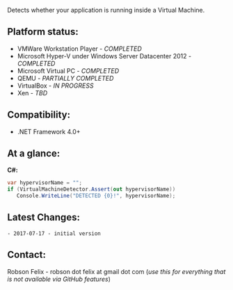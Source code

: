 Detects whether your application is running inside a Virtual Machine.

Platform status:
---
  - VMWare Workstation Player - _COMPLETED_
  - Microsoft Hyper-V under Windows Server Datacenter 2012 - _COMPLETED_
  - Microsoft Virtual PC - _COMPLETED_
  - QEMU - _PARTIALLY COMPLETED_
  - VirtualBox - _IN PROGRESS_
  - Xen - _TBD_

Compatibility:
---
  - .NET Framework 4.0+

At a glance:
---
**C#:**
```csharp
var hypervisorName = "";
if (VirtualMachineDetector.Assert(out hypervisorName))
   Console.WriteLine("DETECTED {0}!", hypervisorName);
```

Latest Changes:
---
	- 2017-07-17 - initial version


Contact:
---

Robson Felix
	- robson dot felix at gmail dot com (_use this for everything that is not available via GitHub features_)